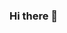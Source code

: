 ### Hi there 👋

<!--
**juliacfigueiredo/juliacfigueiredo** is a ✨ _special_ ✨ repository because its `README.md` (this file) appears on your GitHub profile.

![](https://github-readme-stats.vercel.app/api?username=juliacfigueiredo&show_icons=true)

[![GitHub Streak](http://github-readme-streak-stats.herokuapp.com?user=juliacfigueiredo&theme=dark&background=000000)](https://git.io/streak-stats)
[![Top Langs](https://github-readme-stats.vercel.app/api/top-langs/?username=juliacfigueiredo&theme=dark)](https://github-readme-stats.vercel.app/api/top-langs)
